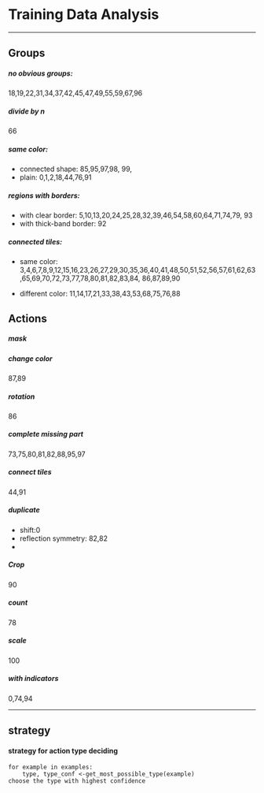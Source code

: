 # Training Data Analysis

---

## Groups

##### no obvious groups: 
18,19,22,31,34,37,42,45,47,49,55,59,67,96


##### divide by n
66

##### same color:
- connected shape: 85,95,97,98, 99,
- plain: 0,1,2,18,44,76,91

##### regions with borders:
- with clear border: 5,10,13,20,24,25,28,32,39,46,54,58,60,64,71,74,79, 93
- with thick-band border: 92

##### connected tiles:
- same color:
3,4,6,7,8,9,12,15,16,23,26,27,29,30,35,36,40,41,48,50,51,52,56,57,61,62,63,65,69,70,72,73,77,78,80,81,82,83,84,
86,87,89,90

- different color: 11,14,17,21,33,38,43,53,68,75,76,88




## Actions

##### mask

##### change color
87,89

##### rotation
86

##### complete missing part
73,75,80,81,82,88,95,97

##### connect tiles
44,91

##### duplicate
- shift:0
- reflection symmetry: 82,82
- 

##### Crop
90

##### count
78

##### scale
100
##### with indicators
0,74,94


---
## strategy
#### strategy for action type deciding
``` 
for example in examples:
    type, type_conf <-get_most_possible_type(example)
choose the type with highest confidence
```


